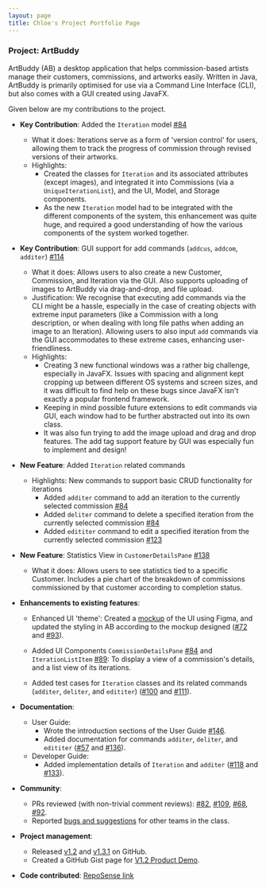 ```yaml
---
layout: page
title: Chloe's Project Portfolio Page
---
```


### Project: ArtBuddy

ArtBuddy (AB) a desktop application that helps commission-based artists manage their customers,
commissions, and artworks easily. Written in Java, ArtBuddy is primarily optimised for use via a
Command Line Interface (CLI), but also comes with a GUI created using JavaFX.

Given below are my contributions to the project.

* **Key Contribution**: Added the `Iteration` model [#84](https://github.com/AY2223S1-CS2103T-W11-3/tp/pull/84)
  * What it does: Iterations serve as a form of 'version control' for users, allowing them to track
  the progress of commission through revised versions of their artworks.
  * Highlights:
    * Created the classes for `Iteration` and its associated attributes (except images),
    and integrated it into Commissions (via a `UniqueIterationList`), and the UI, Model, and Storage components.
    * As the new `Iteration` model had to be integrated with the different components of the system,
    this enhancement was quite huge, and required a good understanding of how the various components of
    the system worked together.


* **Key Contribution**: GUI support for add commands (`addcus`, `addcom`, `additer`)
  [#114](https://github.com/AY2223S1-CS2103T-W11-3/tp/pull/114)
  * What it does: Allows users to also create a new Customer, Commission, and Iteration via the GUI. Also supports
    uploading of images to ArtBuddy via drag-and-drop, and file upload.
  * Justification: We recognise that executing add commands via the CLI might be a hassle, especially in the
    case of creating objects with extreme input parameters (like a Commission with a long description, or when dealing
    with long file paths when adding an image to an Iteration). Allowing users to also input `add` commands via
    the GUI accommodates to these extreme cases, enhancing user-friendliness.
  * Highlights:
    * Creating 3 new functional windows was a rather big challenge, especially in JavaFX. Issues with spacing
    and alignment kept cropping up between different OS systems and screen sizes, and it was difficult to
    find help on these bugs since JavaFX isn't exactly a popular frontend framework.
    * Keeping in mind possible future extensions to edit commands via GUI, each window had to be further abstracted
    out into its own class.
    * It was also fun trying to add the image upload and drag and drop features. The add tag support feature by GUI
    was especially fun to implement and design!


* **New Feature**: Added `Iteration` related commands
  * Highlights: New commands to support basic CRUD functionality for iterations
    * Added `additer` command to add an iteration to the currently selected commission
    [#84](https://github.com/AY2223S1-CS2103T-W11-3/tp/pull/84)
    * Added `deliter` command to delete a specified iteration from the currently selected commission
    [#84](https://github.com/AY2223S1-CS2103T-W11-3/tp/pull/84)
    * Added `edititer` command to edit a specified iteration from the currently selected commission
    [#123](https://github.com/AY2223S1-CS2103T-W11-3/tp/pull/123)


* **New Feature**: Statistics View in `CustomerDetailsPane` [#138](https://github.com/AY2223S1-CS2103T-W11-3/tp/pull/138)
  * What it does: Allows users to see statistics tied to a specific Customer. Includes a pie chart of the breakdown
  of commissions commissioned by that customer according to completion status.


* **Enhancements to existing features**:
  * Enhanced UI 'theme': Created a [mockup](https://www.figma.com/file/neC7oxzQ9L8R8NkfYdd2De/Untitled) of the UI
  using Figma, and updated the styling in AB according to the mockup designed
  ([#72](https://github.com/AY2223S1-CS2103T-W11-3/tp/pull/72) and
  [#93](https://github.com/AY2223S1-CS2103T-W11-3/tp/pull/93)).

  * Added UI Components `CommissionDetailsPane` [#84](https://github.com/AY2223S1-CS2103T-W11-3/tp/pull/84)
  and `IterationListItem` [#89](https://github.com/AY2223S1-CS2103T-W11-3/tp/pull/89): To display a view of a commission's details, and a list view of its iterations.

  * Added test cases for `Iteration` classes and its related commands (`additer`, `deliter`, and `edititer`)
  ([#100](https://github.com/AY2223S1-CS2103T-W11-3/tp/pull/100) and
  [#111](https://github.com/AY2223S1-CS2103T-W11-3/tp/pull/111)).


* **Documentation**:
    * User Guide:
      * Wrote the introduction sections of the User Guide [#146](https://github.com/AY2223S1-CS2103T-W11-3/tp/pull/146).
      * Added documentation for commands `additer`, `deliter`, and `edititer`
        ([#57](https://github.com/AY2223S1-CS2103T-W11-3/tp/pull/57) and
        [#136](https://github.com/AY2223S1-CS2103T-W11-3/tp/pull/136)).
    * Developer Guide:
      * Added implementation details of `Iteration` and `additer`
        ([#118](https://github.com/AY2223S1-CS2103T-W11-3/tp/pull/118) and
        [#133](https://github.com/AY2223S1-CS2103T-W11-3/tp/pull/133)).


* **Community**:
  * PRs reviewed (with non-trivial comment reviews): [#82](https://github.com/AY2223S1-CS2103T-W11-3/tp/pull/82),
    [#109](https://github.com/AY2223S1-CS2103T-W11-3/tp/pull/109),
    [#68](https://github.com/AY2223S1-CS2103T-W11-3/tp/pull/68),
    [#92](https://github.com/AY2223S1-CS2103T-W11-3/tp/pull/92).
  * Reported [bugs and suggestions](https://github.com/chloeelim/ped/issues) for other teams in the class.


* **Project management**:
  * Released [v1.2](https://github.com/AY2223S1-CS2103T-W11-3/tp/releases/tag/v1.2)
    and [v1.3.1](https://github.com/AY2223S1-CS2103T-W11-3/tp/releases/tag/v1.3.1) on GitHub.
  * Created a GitHub Gist page for [V1.2 Product Demo](https://gist.github.com/chloeelim/fba9321580577a27cb01d76f7edc07cd).


* **Code contributed**: [RepoSense link](https://nus-cs2103-ay2223s1.github.io/tp-dashboard/?search=chloeelim)
